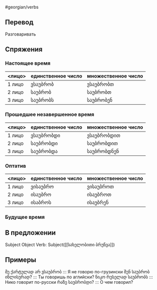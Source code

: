 #georgian/verbs
## Перевод
Разговаривать
## Спряжения
### Настоящее время
<лицо>|единственное число|множественное число
--------|---------------------|------------------------
1 лицо | ვსაუბრობ | ვსაუბრობთ
2 лицо | საუბრობ | საუბრობთ
3 лицо | საუბრობს | საუბრობენ
### Прошедшее незавершенное время
<лицо>|единственное число|множественное число
--------|---------------------|------------------------
1 лицо | ვსაუბრობდი | ვსაუბრობდით
2 лицо | საუბრობდი | საუბრობდით
3 лицо | საუბრობდა | საუბრობდნენ
### Оптатив
<лицо>|единственное число|множественное число
--------|---------------------|------------------------
1 лицо | ვისაუბრო | ვისაუბროთ
2 лицо | ისაუბრო | ისაუბროთ
3 лицо | ისაბროს | ისაუბრენ
### Будущее время
## В предложении
Subject Object Verb: Subject([[სახელობითი ბრუნვა]])
## Примеры
მე ქარტულად არ ვსაუბრობ ::: Я не говорю по-грузински
შენ საუბრობ ინლისურად? ::: Ты говоришь по аглийски?
ნიკო რუსელად საუბრობს ::: Нико говорит по-русски
რაზე საუბრობდი? ::: О чем говорил?

